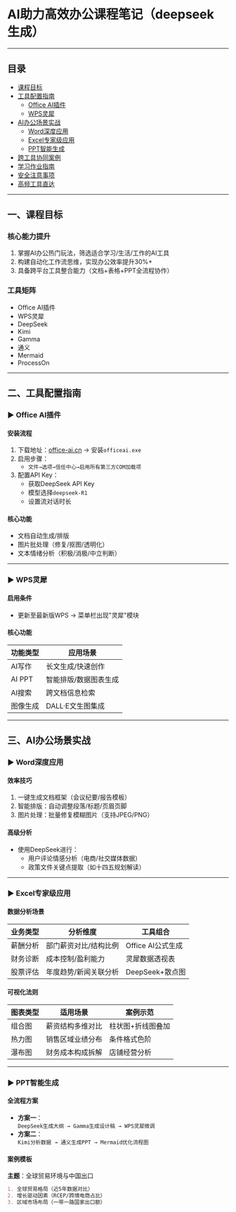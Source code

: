 # AI助力高效办公课程笔记（deepseek 生成）

---

## 目录
- [课程目标](#一课程目标)
- [工具配置指南](#二工具配置指南)
  - [Office AI插件](#-office-ai插件)
  - [WPS灵犀](#-wps灵犀)
- [AI办公场景实战](#三ai办公场景实战)
  - [Word深度应用](#-word深度应用)
  - [Excel专家级应用](#-excel专家级应用)
  - [PPT智能生成](#-ppt智能生成)
- [跨工具协同案例](#四跨工具协同案例)
- [学习作业指南](#五学习作业指南)
- [安全注意事项](#六安全注意事项)
- [高频工具直达](#高频工具直达)

---

## 一、课程目标

### 核心能力提升
1. 掌握AI办公热门玩法，筛选适合学习/生活/工作的AI工具
2. 构建自动化工作流思维，实现办公效率提升30%+
3. 具备跨平台工具整合能力（文档+表格+PPT全流程协作）

### 工具矩阵
- Office AI插件
- WPS灵犀
- DeepSeek
- Kimi
- Gamma
- 通义
- Mermaid
- ProcessOn

---

## 二、工具配置指南

### ▶ Office AI插件
#### 安装流程
1. 下载地址：[office-ai.cn](https://www.office-ai.cn) → 安装`officeai.exe`
2. 启用步骤：
   - `文件→选项→信任中心→启用所有第三方COM加载项`
3. 配置API Key：
   - 获取DeepSeek API Key
   - 模型选择`deepseek-R1`
   - 设置流对话时长

#### 核心功能
- 文档自动生成/排版
- 图片批处理（修复/抠图/透明化）
- 文本情绪分析（积极/消极/中立判断）

---

### ▶ WPS灵犀
#### 启用条件
- 更新至最新版WPS → 菜单栏出现"灵犀"模块

#### 核心功能
| 功能类型       | 应用场景                   |
|----------------|---------------------------|
| AI写作         | 长文生成/快速创作         |
| AI PPT         | 智能排版/数据图表生成     |
| AI搜索         | 跨文档信息检索            |
| 图像生成       | DALL·E文生图集成          |

---

## 三、AI办公场景实战

### ▶ Word深度应用
#### 效率技巧
1. 一键生成文档框架（会议纪要/报告模板）
2. 智能排版：自动调整段落/标题/页眉页脚
3. 图片处理：批量修复模糊图片（支持JPEG/PNG）

#### 高级分析
- 使用DeepSeek进行：
  - 用户评论情感分析（电商/社交媒体数据）
  - 政策文件关键点提取（如十四五规划解读）

---

### ▶ Excel专家级应用
#### 数据分析场景
| 业务类型       | 分析维度                   | 工具组合               |
|----------------|---------------------------|------------------------|
| 薪酬分析       | 部门薪资对比/结构比例      | Office AI公式生成      |
| 财务诊断       | 成本控制/盈利能力          | 灵犀数据透视表        |
| 股票评估       | 年度趋势/新闻关联分析      | DeepSeek+散点图       |

#### 可视化法则
| 图表类型       | 适用场景                   | 案例示范               |
|----------------|---------------------------|------------------------|
| 组合图         | 薪资结构多维对比           | 柱状图+折线图叠加     |
| 热力图         | 销售区域业绩分布           | 条件格式色阶          |
| 瀑布图         | 财务成本构成拆解           | 店铺经营分析          |

---

### ▶ PPT智能生成
#### 全流程方案
- **方案一**：  
  `DeepSeek生成大纲 → Gamma生成设计稿 → WPS灵犀微调`
- **方案二**：  
  `Kimi分析数据 → 通义生成PPT → Mermaid优化流程图`

#### 案例模板
**主题**：全球贸易环境与中国出口  
```markdown
1. 全球贸易格局（近5年数据对比）
2. 增长驱动因素（RCEP/跨境电商占比）
3. 区域市场布局（一带一路国家出口额）